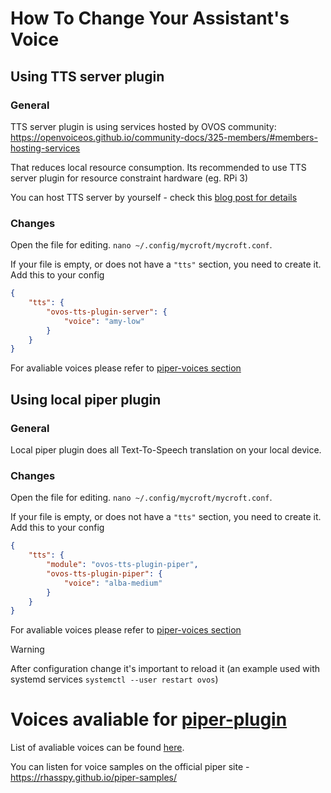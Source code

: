 # How To Change Your Assistant's Voice

## Using TTS server plugin

### General
TTS server plugin is using services hosted by OVOS community:
https://openvoiceos.github.io/community-docs/325-members/#members-hosting-services

That reduces local resource consumption. Its recommended to use TTS server plugin for resource constraint hardware (eg. RPi 3)

You can host TTS server by yourself - check this [blog post for details](https://blog.graywind.org/posts/piper-tts-server-script/)

### Changes 
Open the file for editing.  `nano ~/.config/mycroft/mycroft.conf`.

If your file is empty, or does not have a `"tts"` section, you need to create it.  Add this to your config

```json
{
    "tts": {
        "ovos-tts-plugin-server": {
            "voice": "amy-low"
        }
    }
}
```

For avaliable voices please refer to [piper-voices section](#voices-avaliable-for-piper-plugin)

## Using local piper plugin

### General
Local piper plugin does all Text-To-Speech translation on your local device.

### Changes
Open the file for editing.  `nano ~/.config/mycroft/mycroft.conf`.

If your file is empty, or does not have a `"tts"` section, you need to create it.  Add this to your config

```json
{
    "tts": {
        "module": "ovos-tts-plugin-piper",
        "ovos-tts-plugin-piper": {
            "voice": "alba-medium"
        }
    }
}
```

For avaliable voices please refer to [piper-voices section](#voices-avaliable-for-piper-plugin)

> [!WARNING]  
> After configuration change it's important to reload it
> (an example used with systemd services `systemctl --user restart ovos`)

# Voices avaliable for [piper-plugin](https://github.com/OpenVoiceOS/ovos-tts-plugin-piper/)
List of avaliable voices can be found [here](https://github.com/OpenVoiceOS/ovos-tts-plugin-piper/blob/dev/ovos_tts_plugin_piper/__init__.py#L155C8-L242C109).

You can listen for voice samples on the official piper site - https://rhasspy.github.io/piper-samples/

